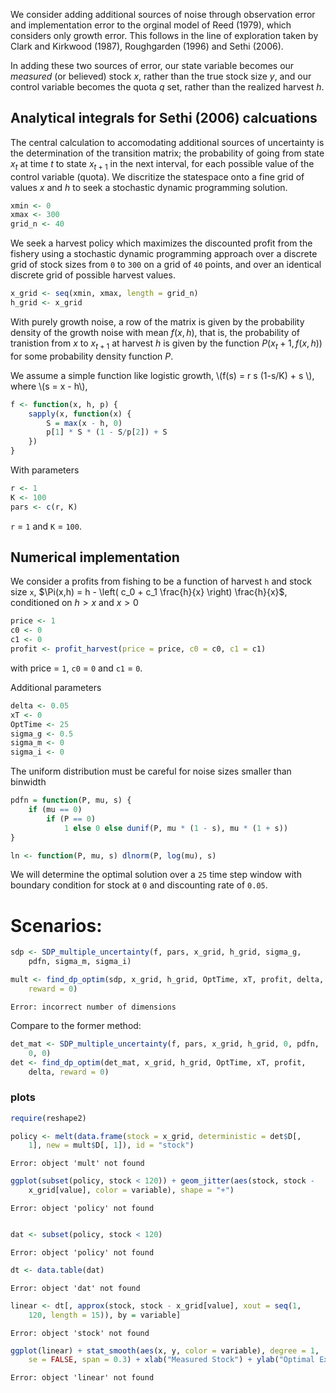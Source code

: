 







We consider adding additional sources of noise through observation error and implementation error to the orginal model of Reed (1979), which considers only growth error.  This follows in the line of exploration taken by Clark and Kirkwood (1987), Roughgarden (1996) and Sethi (2006). 

In adding these two sources of error, our state variable becomes our *measured* (or believed) stock $x$, rather than the true stock size $y$, and our control variable becomes the quota $q$ set, rather than the realized harvest $h$.  

## Analytical integrals for Sethi (2006) calcuations

The central calculation to accomodating additional sources of uncertainty is the determination of the transition matrix; the probability of going from state $x_t$ at time $t$ to state $x_{t+1}$ in the next interval, for each possible value of the control variable (quota).  We discritize the statespace onto a fine grid of values $x$ and $h$ to seek a stochastic dynamic programming solution.  



```r
xmin <- 0
xmax <- 300
grid_n <- 40
```


We seek a harvest policy which maximizes the discounted profit from the fishery using a stochastic dynamic programming approach over a discrete grid of stock sizes from `0` to `300` on a grid of `40` points, and over an identical discrete grid of possible harvest values.  



```r
x_grid <- seq(xmin, xmax, length = grid_n)
h_grid <- x_grid
```



With purely growth noise, a row of the matrix is given by the probability density of the growth noise with mean $f(x,h)$, that is, the probability of tranistion from $x$ to $x_{t+1}$ at harvest $h$ is given by the function $P(x_t+1, f(x,h))$ for some probability density function $P$. 



We assume a simple function like logistic growth, \\(f(s) = r s (1-s/K) + s \\), where \\(s = x - h\\),


```r
f <- function(x, h, p) {
    sapply(x, function(x) {
        S = max(x - h, 0)
        p[1] * S * (1 - S/p[2]) + S
    })
}
```


With parameters 


```r
r <- 1
K <- 100
pars <- c(r, K)
```


`r` = `1` and `K` = `100`.


## Numerical implementation


We consider a profits from fishing to be a function of harvest `h` and stock size `x`,  $\Pi(x,h) = h - \left( c_0  + c_1 \frac{h}{x} \right) \frac{h}{x}$, conditioned on $h > x$ and $x > 0$


```r
price <- 1
c0 <- 0
c1 <- 0
profit <- profit_harvest(price = price, c0 = c0, c1 = c1)
```


with price = `1`, `c0` = `0` and `c1` = `0`. 


Additional parameters


```r
delta <- 0.05
xT <- 0
OptTime <- 25
sigma_g <- 0.5
sigma_m <- 0
sigma_i <- 0
```



The uniform distribution must be careful for noise sizes smaller than binwidth


```r
pdfn = function(P, mu, s) {
    if (mu == 0) 
        if (P == 0) 
            1 else 0 else dunif(P, mu * (1 - s), mu * (1 + s))
}

ln <- function(P, mu, s) dlnorm(P, log(mu), s)
```


We will determine the optimal solution over a `25` time step window with boundary condition for stock at `0` and discounting rate of `0.05`.  

# Scenarios: 



```r
sdp <- SDP_multiple_uncertainty(f, pars, x_grid, h_grid, sigma_g, 
    pdfn, sigma_m, sigma_i)
```



```r
mult <- find_dp_optim(sdp, x_grid, h_grid, OptTime, xT, profit, delta, 
    reward = 0)
```

```
Error: incorrect number of dimensions
```


Compare to the former method:


```r
det_mat <- SDP_multiple_uncertainty(f, pars, x_grid, h_grid, 0, pdfn, 
    0, 0)
det <- find_dp_optim(det_mat, x_grid, h_grid, OptTime, xT, profit, 
    delta, reward = 0)
```




### plots




```r
require(reshape2)

policy <- melt(data.frame(stock = x_grid, deterministic = det$D[, 
    1], new = mult$D[, 1]), id = "stock")
```

```
Error: object 'mult' not found
```

```r
ggplot(subset(policy, stock < 120)) + geom_jitter(aes(stock, stock - 
    x_grid[value], color = variable), shape = "+")
```

```
Error: object 'policy' not found
```

```r

dat <- subset(policy, stock < 120)
```

```
Error: object 'policy' not found
```

```r
dt <- data.table(dat)
```

```
Error: object 'dat' not found
```

```r
linear <- dt[, approx(stock, stock - x_grid[value], xout = seq(1, 
    120, length = 15)), by = variable]
```

```
Error: object 'stock' not found
```

```r
ggplot(linear) + stat_smooth(aes(x, y, color = variable), degree = 1, 
    se = FALSE, span = 0.3) + xlab("Measured Stock") + ylab("Optimal Expected Escapement")
```

```
Error: object 'linear' not found
```


